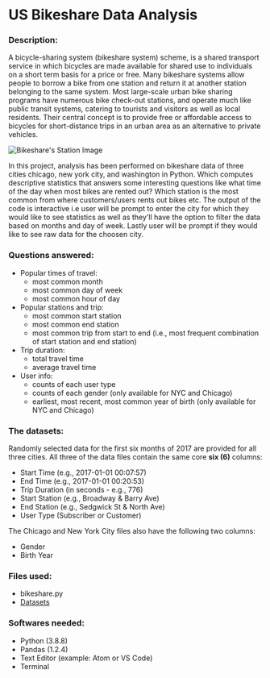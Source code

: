 # **US Bikeshare Data Analysis**

### Description:
A bicycle-sharing system (bikeshare system) scheme, is a shared transport service in which bicycles are made available for shared use to individuals on a short term basis for a price or free. Many bikeshare systems allow people to borrow a bike from one station and return it at another station belonging to the same system. Most large-scale urban bike sharing programs have numerous bike check-out stations, and operate much like public transit systems, catering to tourists and visitors as well as local residents. Their central concept is to provide free or affordable access to bicycles for short-distance trips in an urban area as an alternative to private vehicles.

![Bikeshare's Station Image](https://static01.nyt.com/images/2014/03/26/nyregion/26CITIBIKEweb2/26CITIBIKEweb2-articleLarge.jpg?quality=75&auto=webp&disable=upscale)

In this project, analysis has been performed on bikeshare data of three cities chicago, new york city, and washington in Python. Which computes descriptive statistics that answers some interesting questions like what time of the day when most bikes are rented out? Which station is the most common from where customers/users rents out bikes etc. The output of the code is interactive i.e user will be prompt to enter the city for which they would like to see statistics as well as they'll have the option to filter the data based on months and day of week. Lastly user will be prompt if they would like to see raw data for the choosen city.

### Questions answered:
* Popular times of travel:
  * most common month
  * most common day of week
  * most common hour of day
* Popular stations and trip:
  * most common start station
  * most common end station
  * most common trip from start to end (i.e., most frequent combination of start station and end station)
* Trip duration:
  * total travel time
  * average travel time
* User info:
  * counts of each user type
  * counts of each gender (only available for NYC and Chicago)
  * earliest, most recent, most common year of birth (only available for NYC and Chicago)

### The datasets:

 Randomly selected data for the first six months of 2017 are provided for all three cities. All three of the data files contain the same core **six (6)** columns:
 * Start Time (e.g., 2017-01-01 00:07:57)
 * End Time (e.g., 2017-01-01 00:20:53)
 * Trip Duration (in seconds - e.g., 776)
 * Start Station (e.g., Broadway & Barry Ave)
 * End Station (e.g., Sedgwick St & North Ave)
 * User Type (Subscriber or Customer)

The Chicago and New York City files also have the following two columns:
* Gender
* Birth Year

### Files used:
* bikeshare.py
* [Datasets](https://drive.google.com/file/d/1km4EggJaSvHos_7KKFuHoJxbh-StyM4G/view)

### Softwares needed:
* Python (3.8.8)
* Pandas (1.2.4)
* Text Editor (example: Atom or VS Code)
* Terminal
